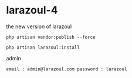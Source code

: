 # larazoul-4
the new version of larazoul

`
  php artisan vendor:publish --force
`

`
  php artisan larazoul:install
`

admin 

`
email : admin@larazoul.com
password : larazoul
`
